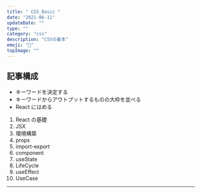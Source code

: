 ```yaml
---
title: " CSS_Basic "
date: "2021-06-11"
updateDate: ""
type: ""
category: "css"
description: "CSSの基本"
emoji: "🎨"
topImage: ""
---
```


## 記事構成

- キーワードを決定する
- キーワードからアウトプットするものの大枠を並べる
- React にはめる

1. React の基礎
2. JSX
3. 環境構築
4. props
5. import-export
6. component
7. useState
8. LifeCycle
9. useEffect
10. UseCase

---
